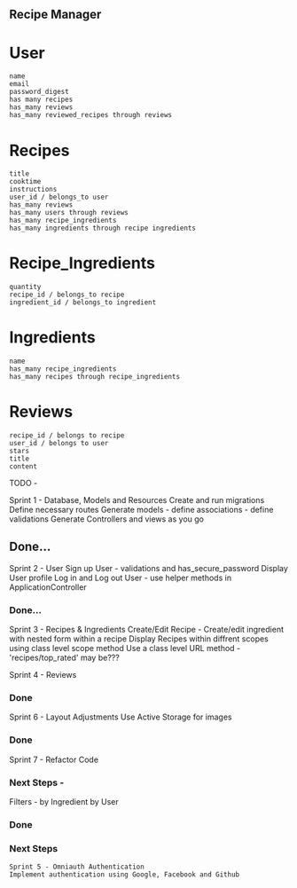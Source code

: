 ## Recipe Manager

# User
	name
	email
	password_digest
	has many recipes
	has_many reviews
	has_many reviewed_recipes through reviews

# Recipes
	title
	cooktime
	instructions
	user_id / belongs_to user
	has_many reviews
	has_many users through reviews
	has_many recipe_ingredients
	has_many ingredients through recipe ingredients


# Recipe_Ingredients
	quantity
	recipe_id / belongs_to recipe
	ingredient_id / belongs_to ingredient	


# Ingredients
	name
	has_many recipe_ingredients
	has_many recipes through recipe_ingredients

# Reviews
	recipe_id / belongs to recipe
	user_id / belongs to user
	stars
	title
	content

TODO - 

Sprint 1 - Database, Models and Resources
	Create and run migrations
	Define necessary routes
	Generate models
		- define associations
		- define validations
	Generate Controllers and views as you go 
## Done...

Sprint 2 - User
	Sign up User
		- validations and has_secure_password
	Display User profile
	Log in and Log out User
		- use helper methods in ApplicationController
### Done...

Sprint 3 - Recipes & Ingredients
	Create/Edit Recipe
		- Create/edit ingredient with nested form within a recipe
	Display Recipes within diffrent scopes using class level scope method
	Use a class level URL method - 'recipes/top_rated' may be???

Sprint 4 - Reviews
### Done

Sprint 6 - Layout Adjustments
	Use Active Storage for images
### Done

Sprint 7 - Refactor Code


### Next Steps -
Filters -
	by Ingredient
	by User
### Done

### Next Steps
	Sprint 5 - Omniauth Authentication
	Implement authentication using Google, Facebook and Github





